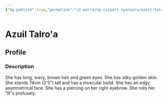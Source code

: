 ```yaml
---
{"dg-publish":true,"permalink":"/2-world/np-cs/port-nyanzaru/azuil-talro-a/"}
---
```







# Azuil Talro'a
## Profile
### Description
She has long, wavy, brown hair and green eyes.
She has silky golden skin.
She stands 74cm (2'5") tall and has a muscular build.
She has an edgy, asymmetrical face.
She has a piercing on her right eyebrow.
She rolls her "R"s profusely.

```

```

